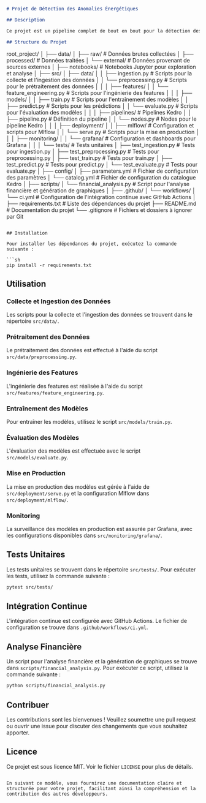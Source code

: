```markdown
# Projet de Détection des Anomalies Énergétiques

## Description

Ce projet est un pipeline complet de bout en bout pour la détection des anomalies dans la consommation énergétique. Il inclut la collecte et l'ingestion des données, l'ingénierie des features, l'entraînement et l'évaluation des modèles de machine learning, ainsi que la mise en production et le monitoring.

## Structure du Projet

```
root_project/
│
├── data/
│   ├── raw/                    # Données brutes collectées
│   ├── processed/              # Données traitées
│   └── external/               # Données provenant de sources externes
│
├── notebooks/                  # Notebooks Jupyter pour exploration et analyse
│
├── src/
│   ├── data/
│   │   ├── ingestion.py        # Scripts pour la collecte et l'ingestion des données
│   │   └── preprocessing.py    # Scripts pour le prétraitement des données
│   │
│   ├── features/
│   │   └── feature_engineering.py # Scripts pour l'ingénierie des features
│   │
│   ├── models/
│   │   ├── train.py            # Scripts pour l'entraînement des modèles
│   │   ├── predict.py          # Scripts pour les prédictions
│   │   └── evaluate.py         # Scripts pour l'évaluation des modèles
│   │
│   ├── pipelines/              # Pipelines Kedro
│   │   ├── pipeline.py         # Définition du pipeline
│   │   └── nodes.py            # Nodes pour le pipeline Kedro
│   │
│   ├── deployment/
│   │   ├── mlflow/             # Configuration et scripts pour Mlflow
│   │   └── serve.py            # Scripts pour la mise en production
│   │
│   ├── monitoring/
│   │   └── grafana/            # Configuration et dashboards pour Grafana
│   │
│   └── tests/                  # Tests unitaires
│       ├── test_ingestion.py   # Tests pour ingestion.py
│       ├── test_preprocessing.py # Tests pour preprocessing.py
│       ├── test_train.py       # Tests pour train.py
│       ├── test_predict.py     # Tests pour predict.py
│       └── test_evaluate.py    # Tests pour evaluate.py
│
├── config/
│   ├── parameters.yml          # Fichier de configuration des paramètres
│   └── catalog.yml             # Fichier de configuration du catalogue Kedro
│
├── scripts/
│   └── financial_analysis.py   # Script pour l'analyse financière et génération de graphiques
│
├── .github/
│   └── workflows/
│       └── ci.yml              # Configuration de l'intégration continue avec GitHub Actions
│
├── requirements.txt            # Liste des dépendances du projet
├── README.md                   # Documentation du projet
└── .gitignore                  # Fichiers et dossiers à ignorer par Git
```

## Installation

Pour installer les dépendances du projet, exécutez la commande suivante :

```sh
pip install -r requirements.txt
```

## Utilisation

### Collecte et Ingestion des Données

Les scripts pour la collecte et l'ingestion des données se trouvent dans le répertoire `src/data/`.

### Prétraitement des Données

Le prétraitement des données est effectué à l'aide du script `src/data/preprocessing.py`.

### Ingénierie des Features

L'ingénierie des features est réalisée à l'aide du script `src/features/feature_engineering.py`.

### Entraînement des Modèles

Pour entraîner les modèles, utilisez le script `src/models/train.py`.

### Évaluation des Modèles

L'évaluation des modèles est effectuée avec le script `src/models/evaluate.py`.

### Mise en Production

La mise en production des modèles est gérée à l'aide de `src/deployment/serve.py` et la configuration Mlflow dans `src/deployment/mlflow/`.

### Monitoring

La surveillance des modèles en production est assurée par Grafana, avec les configurations disponibles dans `src/monitoring/grafana/`.

## Tests Unitaires

Les tests unitaires se trouvent dans le répertoire `src/tests/`. Pour exécuter les tests, utilisez la commande suivante :

```sh
pytest src/tests/
```

## Intégration Continue

L'intégration continue est configurée avec GitHub Actions. Le fichier de configuration se trouve dans `.github/workflows/ci.yml`.

## Analyse Financière

Un script pour l'analyse financière et la génération de graphiques se trouve dans `scripts/financial_analysis.py`. Pour exécuter ce script, utilisez la commande suivante :

```sh
python scripts/financial_analysis.py
```

## Contribuer

Les contributions sont les bienvenues ! Veuillez soumettre une pull request ou ouvrir une issue pour discuter des changements que vous souhaitez apporter.

## Licence

Ce projet est sous licence MIT. Voir le fichier `LICENSE` pour plus de détails.

```

En suivant ce modèle, vous fournirez une documentation claire et structurée pour votre projet, facilitant ainsi la compréhension et la contribution des autres développeurs.